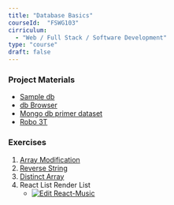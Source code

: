 ```yaml
---
title: "Database Basics"
courseId:  "FSWG103"
cirriculum:
  - "Web / Full Stack / Software Development"
type: "course"
draft: false
---
```


### Project Materials

* [Sample db](https://resources.api.exeterlms.com/Resources/f53e9d09-68ad-43ee-8093-63cb65efc34a)
* [db Browser](http://sqlitebrowser.org/)
* [Mongo db primer dataset](https://raw.githubusercontent.com/mongodb/docs-assets/primer-dataset/primer-dataset.json)
* [Robo 3T](https://robomongo.org/)

### Exercises

1.  [Array Modification](http://jsbin.com/wucagim/14/edit?js,console)
2.  [Reverse String](http://jsbin.com/wucagim/14/edit?js,console)
3.  [Distinct Array](http://jsbin.com/wucagim/14/edit?js,console)
4.  React List Render List
    * [![Edit React-Music](https://codesandbox.io/static/img/play-codesandbox.svg)](https://codesandbox.io/s/l2ow9zn33z)
